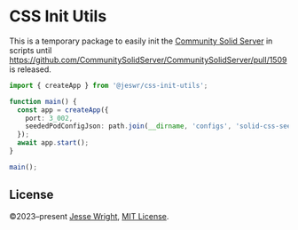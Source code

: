 # CSS Init Utils

This is a temporary package to easily init the [Community Solid Server](https://github.com/CommunitySolidServer/CommunitySolidServer/) in scripts until https://github.com/CommunitySolidServer/CommunitySolidServer/pull/1509 is released.

```ts
import { createApp } from '@jeswr/css-init-utils';

function main() {
  const app = createApp({
    port: 3_002,
    seededPodConfigJson: path.join(__dirname, 'configs', 'solid-css-seed.json'),
  });
  await app.start();
}

main();
```

## License
©2023–present
[Jesse Wright](https://github.com/jeswr),
[MIT License](https://github.com/jeswr/useState/blob/master/LICENSE).
